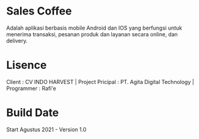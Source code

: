 # Sales Coffee 
Adalah aplikasi berbasis mobile Android dan IOS yang berfungsi untuk menerima transaksi, pesanan produk dan layanan secara online, dan delivery.

# Lisence
Client : CV INDO HARVEST | Project Pricipal : PT. Agita Digital Technology | Programmer : Rafi'e

# Build Date
Start Agustus 2021 - Version 1.0


